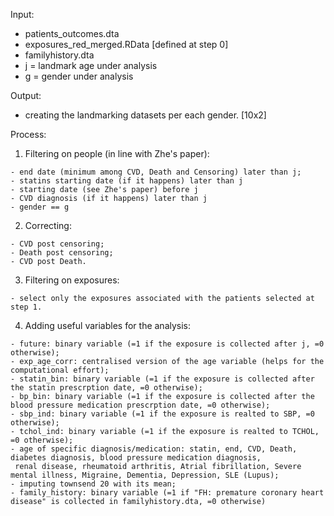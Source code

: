 Input: 

  -  patients_outcomes.dta
  -  exposures_red_merged.RData [defined at step 0]
  -  familyhistory.dta
  -  j = landmark age under analysis
  -  g = gender under analysis 

Output:

  - creating the landmarking datasets per each gender. [10x2]

Process:

  1) Filtering on people (in line with Zhe's paper):
  
    - end date (minimum among CVD, Death and Censoring) later than j;
    - statins starting date (if it happens) later than j
    - starting date (see Zhe's paper) before j
    - CVD diagnosis (if it happens) later than j
    - gender == g
    
   2) Correcting:
   
    - CVD post censoring;
    - Death post censoring;
    - CVD post Death.
    
   3) Filtering on exposures:
   
    - select only the exposures associated with the patients selected at step 1.
    
   4) Adding useful variables for the analysis:
   
    - future: binary variable (=1 if the exposure is collected after j, =0 otherwise);
    - exp_age_corr: centralised version of the age variable (helps for the computational effort);
    - statin_bin: binary variable (=1 if the exposure is collected after the statin prescrption date, =0 otherwise);
    - bp_bin: binary variable (=1 if the exposure is collected after the blood pressure medication prescrption date, =0 otherwise);
    - sbp_ind: binary variable (=1 if the exposure is realted to SBP, =0 otherwise);
    - tchol_ind: binary variable (=1 if the exposure is realted to TCHOL, =0 otherwise);
    - age of specific diagnosis/medication: statin, end, CVD, Death, diabetes diagnosis, blood pressure medication diagnosis,
     renal disease, rheumatoid arthritis, Atrial fibrillation, Severe mental illness, Migraine, Dementia, Depression, SLE (Lupus);
    - imputing townsend 20 with its mean;
    - family_history: binary variable (=1 if "FH: premature coronary heart disease" is collected in familyhistory.dta, =0 otherwise)
    
